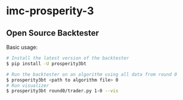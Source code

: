 # imc-prosperity-3

## Open Source Backtester 
Basic usage:
```sh
# Install the latest version of the backtester
$ pip install -U prosperity3bt

# Run the backtester on an algorithm using all data from round 0
$ prosperity3bt <path to algorithm file> 0
# Run visualizer
$ prosperity3bt round0/trader.py 1-0 --vis
```